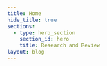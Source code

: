 ```yaml
---
title: Home
hide_title: true
sections:
  - type: hero_section
    section_id: hero
    title: Research and Review
layout: blog
---
```


